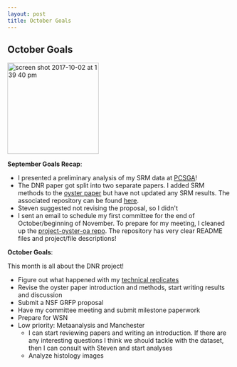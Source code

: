 ```yaml
---
layout: post
title: October Goals
---
```


## October Goals

<img width="205" alt="screen shot 2017-10-02 at 1 39 40 pm" src="https://user-images.githubusercontent.com/22335838/31098381-340502d0-a777-11e7-88c1-387b6b383091.png">

**September Goals Recap**:

- I presented a preliminary analysis of my SRM data at [PCSGA](https://github.com/RobertsLab/project-oyster-oa/blob/master/presentations/DNR/PCSGA2017_Venkataraman.pptx)!
- The DNR paper got split into two separate papers. I added SRM methods to the [oyster paper](https://docs.google.com/document/u/1/d/1giP16iXWPE7oDSNI7fyLV3p_1jqsXuuxlH7cJQAwhLM/edit#heading=h.7vvlns7jaib) but have not updated any SRM results. The associated repository can be found [here](https://github.com/RobertsLab/paper-gigas-DNR-proteomics).
- Steven suggested not revising the proposal, so I didn't
- I sent an email to schedule my first committee for the end of October/beginning of November. To prepare for my meeting, I cleaned up the [project-oyster-oa repo](https://github.com/RobertsLab/project-oyster-oa). The repository has very clear README files and project/file descriptions!

**October Goals**:

This month is all about the DNR project!

- Figure out what happened with my [technical replicates](https://yaaminiv.github.io/SRM-Analysis-Part5/)
- Revise the oyster paper introduction and methods, start writing results and discussion
- Submit a NSF GRFP proposal
- Have my committee meeting and submit milestone paperwork
- Prepare for WSN
- Low priority: Metaanalysis and Manchester
  - I can start reviewing papers and writing an introduction. If there are any interesting questions I think we should tackle with the dataset, then I can consult with Steven and start analyses
  - Analyze histology images
